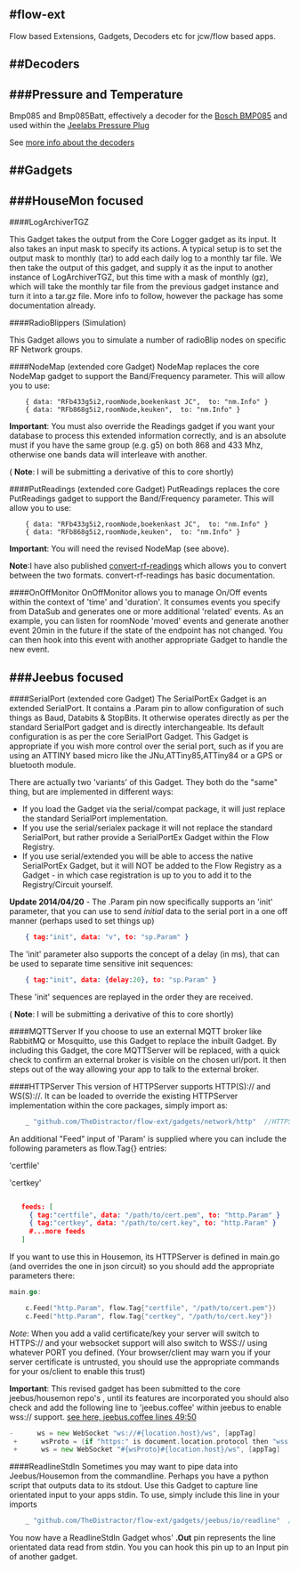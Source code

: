 #flow-ext
---------

Flow based Extensions, Gadgets, Decoders etc for jcw/flow based apps.


##Decoders
----------

###Pressure and Temperature
------------------------

Bmp085 and Bmp085Batt, effectively a decoder for the [Bosch BMP085](http://www.digikey.com/uk/en/ph/bosch/bmp085.html)
and used within the [Jeelabs Pressure Plug](http://jeelabs.net/projects/hardware/wiki/Pressure_Plug)

See [more info about the decoders](https://github.com/TheDistractor/flow-ext/blob/master/decoders/jeelib/bmp085.md)


##Gadgets
---------

###HouseMon focused
-------------------

####LogArchiverTGZ

This Gadget takes the output from the Core Logger gadget as its input. It also takes an input mask to specify its
actions. A typical setup is to set the output mask to monthly (tar) to add each daily log to a monthly tar file.
We then take the output of this gadget, and supply it as the input to another instance of LogArchiverTGZ, but this
time with a mask of monthly (gz), which will take the monthly tar file from the previous gadget instance and turn it
into a tar.gz file. More info to follow, however the package has some documentation already.

####RadioBlippers (Simulation)

This Gadget allows you to simulate a number of radioBlip nodes on specific RF Network groups.

####NodeMap (extended core Gadget)
NodeMap replaces the core NodeMap gadget to support the Band/Frequency parameter. This will allow you to use:

        { data: "RFb433g5i2,roomNode,boekenkast JC",  to: "nm.Info" }
        { data: "RFb868g5i2,roomNode,keuken",  to: "nm.Info" }

**Important**: You must also override the Readings gadget if you want your database to process this extended information
correctly, and is an absolute must if you have the same group (e.g. g5) on both 868 and 433 Mhz, otherwise one bands
data will interleave with another.

( **Note**: I will be submitting a derivative of this to core shortly)

####PutReadings (extended core Gadget)
PutReadings replaces the core PutReadings gadget to support the Band/Frequency parameter. This will allow you to use:

        { data: "RFb433g5i2,roomNode,boekenkast JC",  to: "nm.Info" }
        { data: "RFb868g5i2,roomNode,keuken",  to: "nm.Info" }
**Important**: You will need the revised NodeMap (see above).

**Note**:I have also published [convert-rf-readings](https://github.com/TheDistractor/convert-rf-readings) which allows
you to convert between the two formats. convert-rf-readings has basic documentation.

####OnOffMonitor
OnOffMonitor allows you to manage On/Off events within the context of 'time' and 'duration'. It consumes events you
specify from DataSub and generates one or more additional 'related' events. As an example, you can listen for roomNode
'moved' events and generate another event 20min in the future if the state of the endpoint has not changed.
You can then hook into this event with another appropriate Gadget to handle the new event.


###Jeebus focused
-----------------

####SerialPort (extended core Gadget)
The SerialPortEx Gadget is an extended SerialPort. It contains a .Param pin to allow configuration of such things
as Baud, Databits & StopBits. It otherwise operates directly as per the standard SerialPort gadget and is directly
interchangeable. Its default configuration is as per the core SerialPort Gadget.
This Gadget is appropriate if you wish more control over the serial port, such as if you are using an ATTINY based micro
like the JNu,ATTiny85,ATTiny84 or a GPS or bluetooth module.

There are actually two 'variants' of this Gadget. They both do the "same" thing, but are implemented in different ways:

* If you load the Gadget via the serial/compat package, it will just replace the standard SerialPort implementation.
* If you use the serial/serialex package it will not replace the standard SerialPort, but rather provide a SerialPortEx
Gadget within the Flow Registry.
* If you use serial/extended you will be able to access the native SerialPortEx Gadget, but it will NOT be added to the
Flow Registry as a Gadget - in which case registration is up to you to add it to the Registry/Circuit yourself.

**Update 2014/04/20** - The .Param pin now specifically supports an 'init' parameter, that you can use to send *initial*
data to the serial port in a one off manner (perhaps used to set things up)

```json
    { tag:"init", data: "v", to: "sp.Param" }
```

The 'init' parameter also supports the concept of a delay (in ms), that can be used to separate time sensitive init sequences:

```json
    { tag:"init", data: {delay:20}, to: "sp.Param" }
```

These 'init' sequences are replayed in the order they are received.

( **Note**: I will be submitting a derivative of this to core shortly)

####MQTTServer
If you choose to use an external MQTT broker like RabbitMQ or Mosquitto, use this Gadget to replace the inbuilt
Gadget. By including this Gadget, the core MQTTServer will be replaced, with a quick check to confirm an external broker
is visible on the chosen url/port. It then steps out of the way allowing your app to talk to the external broker.

####HTTPServer
This version of HTTPServer supports HTTP(S):// and WS(S)://. It can be loaded to override the existing HTTPServer
implementation within the core packages, simply import as:

```go
	_ "github.com/TheDistractor/flow-ext/gadgets/network/http"  //HTTPServer with https and ws-protocol selection
```

An additional "Feed" input of 'Param' is supplied where you can include the
following parameters as flow.Tag{} entries:

'certfile'

'certkey'

```json

   feeds: [
     { tag:"certfile", data: "/path/to/cert.pem", to: "http.Param" }
     { tag:"certkey", data: "/path/to/cert.key", to: "http.Param" }
     #...more feeds
   ]

```

If you want to use this in Housemon, its HTTPServer is defined in main.go (and overrides the one in json circuit) so you
should add the appropriate parameters there:

```go
main.go:

	c.Feed("http.Param", flow.Tag{"certfile", "/path/to/cert.pem"})
	c.Feed("http.Param", flow.Tag{"certkey", "/path/to/cert.key"})
```

*Note*: When you add a valid certificate/key your server will switch to HTTPS:// and your websocket support will also
switch to WSS:// using whatever PORT you defined.
(Your browser/client may warn you if your server certificate is untrusted, you should use the appropriate commands
for your os/client to enable this trust)

**Important**: This revised gadget has been submitted to the core jeebus/housemon repo's , until its features are incorporated
you should also check and add the following line to 'jeebus.coffee' within jeebus to enable wss:// support.
[see here, jeebus.coffee lines 49:50](https://github.com/TheDistractor/jeebus/commit/7cd3c80eb2fe158ae597c4daa02203ef3471f28e#diff-f4e44c99773d98dee8fb4e934fad59e5R5)

```go
-      ws = new WebSocket "ws://#{location.host}/ws", [appTag]
 +      wsProto = (if "https:" is document.location.protocol then "wss://" else "ws://")
 +      ws = new WebSocket "#{wsProto}#{location.host}/ws", [appTag]
```


####ReadlineStdIn
Sometimes you may want to pipe data into Jeebus/Housemon from the commandline. Perhaps you have a python script that
outputs data to its stdout. Use this Gadget to capture line orientated input to your apps stdin.
To use, simply include this line in your imports

```go
	_ "github.com/TheDistractor/flow-ext/gadgets/jeebus/io/readline"  //ReadlineStdIn
```

You now have a ReadlineStdIn Gadget whos' **.Out** pin represents the line orientated data read from stdin. You you can
hook this pin up to an Input pin of another gadget.








